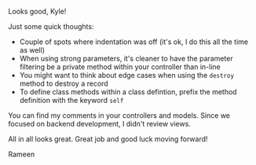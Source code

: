Looks good, Kyle!

Just some quick thoughts:
  * Couple of spots where indentation was off (it's ok, I do this all the time as well)
  * When using strong parameters, it's cleaner to have the parameter filtering be a private method within your controller than
    in-line
  * You might want to think about edge cases when using the `destroy` method to destroy a record
  * To define class methods within a class defintion, prefix the method definition with the keyword `self` 

You can find my comments in your controllers and models.  Since we focused on backend development, I didn't review views.

All in all looks great.  Great job and good luck moving forward!

Rameen
